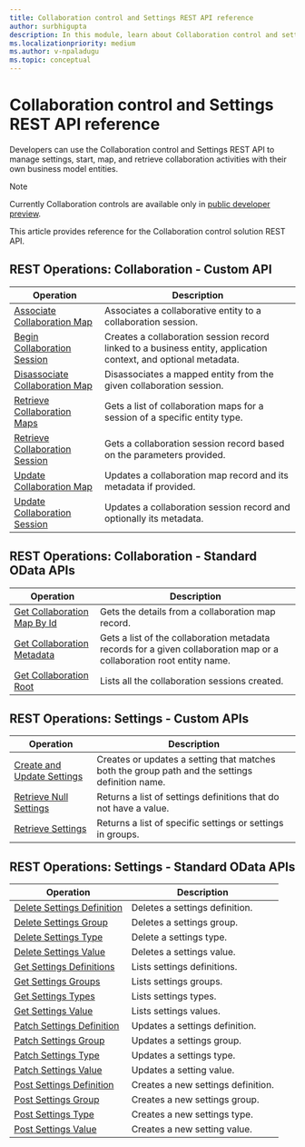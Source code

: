 ```yaml
---
title: Collaboration control and Settings REST API reference
author: surbhigupta
description: In this module, learn about Collaboration control and settings REST API reference to manage settings, start, map, and retrieve collaboration activities.
ms.localizationpriority: medium
ms.author: v-npaladugu
ms.topic: conceptual
---
```


# Collaboration control and Settings REST API reference

Developers can use the Collaboration control and Settings REST API to manage settings, start, map, and retrieve collaboration activities with their own business model entities.

> [!NOTE]
> Currently Collaboration controls are available only in [public developer preview](~/resources/dev-preview/developer-preview-intro.md).

This article provides reference for the Collaboration control solution REST API.

## REST Operations: Collaboration - Custom API

|Operation|Description|
|---------|-----------|
|[Associate Collaboration Map](/rest/api/industry/collaboration-toolkit/collaboration-custom-ap-is/associate-collaboration-map)|Associates a collaborative entity to a collaboration session.|
|[Begin Collaboration Session](/rest/api/industry/collaboration-toolkit/collaboration-custom-ap-is/begin-collaboration-session)|Creates a collaboration session record linked to a business entity, application context, and optional metadata.|
|[Disassociate Collaboration Map](/rest/api/industry/collaboration-toolkit/collaboration-custom-ap-is/disassociate-collaboration-map-custom-api)|Disassociates a mapped entity from the given collaboration session.|
|[Retrieve Collaboration Maps](/rest/api/industry/collaboration-toolkit/collaboration-custom-ap-is/retrieve-collaboration-maps-custom-api)|Gets a list of collaboration maps for a session of a specific entity type.|
|[Retrieve Collaboration Session](/rest/api/industry/collaboration-toolkit/collaboration-custom-ap-is/retrieve-collaboration-session-custom-api)|Gets a collaboration session record based on the parameters provided.|
|[Update Collaboration Map](/rest/api/industry/collaboration-toolkit/collaboration-custom-ap-is/update-collaboration-map-custom-api)|Updates a collaboration map record and its metadata if provided.|
|[Update Collaboration Session](/rest/api/industry/collaboration-toolkit/collaboration-custom-ap-is/update-collaboration-session)|Updates a collaboration session record and optionally its metadata.|

## REST Operations: Collaboration - Standard OData APIs

|Operation|Description|
|---------|-----------|
|[Get Collaboration Map By Id](/rest/api/industry/collaboration-toolkit/collaboration-standard-o-data-ap-is/get-collaboration-map-by-id)|Gets the details from a collaboration map record.|
|[Get Collaboration Metadata](/rest/api/industry/collaboration-toolkit/collaboration-standard-o-data-ap-is/get-collaboration-metadata)|Gets a list of the collaboration metadata records for a given collaboration map or a collaboration root entity name.|
|[Get Collaboration Root](/rest/api/industry/collaboration-toolkit/collaboration-standard-o-data-ap-is/get-collaboration-root)|Lists all the collaboration sessions created.|

## REST Operations: Settings - Custom APIs

|Operation|Description|
|---------|-----------|
|[Create and Update Settings](/rest/api/industry/collaboration-toolkit/settings-custom-ap-is/create-update-setting-custom-api)|Creates or updates a setting that matches both the group path and the settings definition name.|
|[Retrieve Null Settings](/rest/api/industry/collaboration-toolkit/settings-custom-ap-is/retrieve-null-settings-custom-api)|Returns a list of settings definitions that do not have a value.|
|[Retrieve Settings](/rest/api/industry/collaboration-toolkit/settings-custom-ap-is/retrieve-settings-custom-api)|Returns a list of specific settings or settings in groups.|

## REST Operations: Settings - Standard OData APIs

|Operation|Description|
|---------|-----------|
|[Delete Settings Definition](/rest/api/industry/collaboration-toolkit/settings-standard-o-data-ap-is/delete-settings-definition)|Deletes a settings definition.|
|[Delete Settings Group](/rest/api/industry/collaboration-toolkit/settings-standard-o-data-ap-is/delete-settings-group)|Deletes a settings group.|
|[Delete Settings Type](/rest/api/industry/collaboration-toolkit/settings-standard-o-data-ap-is/delete-settings-type)|Delete a settings type.|
|[Delete Settings Value](/rest/api/industry/collaboration-toolkit/settings-standard-o-data-ap-is/delete-settings-value)|Deletes a settings value.|
|[Get Settings Definitions](/rest/api/industry/collaboration-toolkit/settings-standard-o-data-ap-is/get-settings-definitions)|Lists settings definitions.|
|[Get Settings Groups](/rest/api/industry/collaboration-toolkit/settings-standard-o-data-ap-is/get-settings-groups)|Lists settings groups.|
|[Get Settings Types](/rest/api/industry/collaboration-toolkit/settings-standard-o-data-ap-is/get-settings-types)|Lists settings types.|
|[Get Settings Value](/rest/api/industry/collaboration-toolkit/settings-standard-o-data-ap-is/get-settings-value)|Lists settings values.|
|[Patch Settings Definition](/rest/api/industry/collaboration-toolkit/settings-standard-o-data-ap-is/patch-settings-definition)|Updates a settings definition.|
|[Patch Settings Group](/rest/api/industry/collaboration-toolkit/settings-standard-o-data-ap-is/patch-settings-group)|Updates a settings group.|
|[Patch Settings Type](/rest/api/industry/collaboration-toolkit/settings-standard-o-data-ap-is/patch-settings-type)|Updates a settings type.|
|[Patch Settings Value](/rest/api/industry/collaboration-toolkit/settings-standard-o-data-ap-is/patch-settings-value)|Updates a setting value.|
|[Post Settings Definition](/rest/api/industry/collaboration-toolkit/settings-standard-o-data-ap-is/post-settings-definition)|Creates a new settings definition.|
|[Post Settings Group](/rest/api/industry/collaboration-toolkit/settings-standard-o-data-ap-is/post-settings-group)|Creates a new settings group.|
|[Post Settings Type](/rest/api/industry/collaboration-toolkit/settings-standard-o-data-ap-is/post-settings-type)|Creates a new settings type.|
|[Post Settings Value](/rest/api/industry/collaboration-toolkit/settings-standard-o-data-ap-is/post-settings-value)|Creates a new setting value.|
